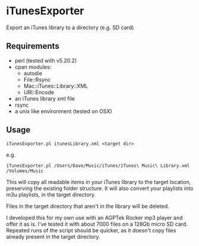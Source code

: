 # iTunesExporter
Export an iTunes library to a directory (e.g. SD card)


## Requirements

 * perl (tested with v5.20.2)
 * cpan modules:
   * autodie
   * File::Rsync
   * Mac::iTunes::Library::XML
   * URI::Encode
 * an iTunes library xml file
 * rsync
 * a unix like environment (tested on OSX)
 
## Usage

`iTunesExporter.pl itunesLibrary.xml <target dir>`

e.g.

`iTunesExporter.pl /Users/Dave/Music/iTunes/iTunes\ Music\ Library.xml /Volumes/Music`

This will copy all readable items in your iTunes library to the target location, preserving the existing folder structure. It will also convert your playlists into m3u playlists, in the target directory.

Files in the target directory that aren't in the library will be deleted.

I developed this for my own use with an AGPTek Rocker mp3 player and offer it as is. I've tested it with about 7000 files on a 128Gb micro SD card. Repeated runs of the script should be quicker, as it doesn't copy files already present in the target directory.

